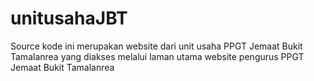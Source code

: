 # unitusahaJBT

Source kode ini merupakan website dari unit usaha PPGT Jemaat Bukit Tamalanrea yang diakses melalui laman utama website pengurus PPGT Jemaat Bukit Tamalanrea
